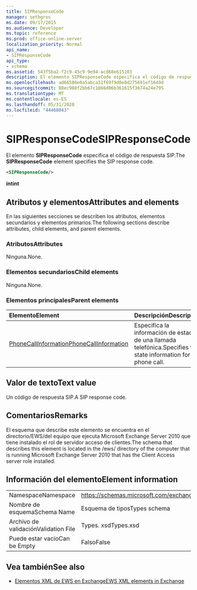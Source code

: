 ```yaml
---
title: SIPResponseCode
manager: sethgros
ms.date: 09/17/2015
ms.audience: Developer
ms.topic: reference
ms.prod: office-online-server
localization_priority: Normal
api_name:
- SIPResponseCode
api_type:
- schema
ms.assetid: 543f5ba2-f2c9-45c9-9e94-acd68e615103
description: El elemento SIPResponseCode especifica el código de respuesta SIP.
ms.openlocfilehash: ad66586e0a5abca31f69f9d0e8d275691ef1649d
ms.sourcegitcommit: 88ec988f2bb67c1866d06b361615f3674a24e795
ms.translationtype: MT
ms.contentlocale: es-ES
ms.lasthandoff: 05/31/2020
ms.locfileid: "44468043"
---
```

# <a name="sipresponsecode"></a><span data-ttu-id="eb1ae-103">SIPResponseCode</span><span class="sxs-lookup"><span data-stu-id="eb1ae-103">SIPResponseCode</span></span>

<span data-ttu-id="eb1ae-104">El elemento **SIPResponseCode** especifica el código de respuesta SIP.</span><span class="sxs-lookup"><span data-stu-id="eb1ae-104">The **SIPResponseCode** element specifies the SIP response code.</span></span> 
  
```xml
<SIPResponseCode/>
```

 <span data-ttu-id="eb1ae-105">**int**</span><span class="sxs-lookup"><span data-stu-id="eb1ae-105">**int**</span></span>
## <a name="attributes-and-elements"></a><span data-ttu-id="eb1ae-106">Atributos y elementos</span><span class="sxs-lookup"><span data-stu-id="eb1ae-106">Attributes and elements</span></span>

<span data-ttu-id="eb1ae-107">En las siguientes secciones se describen los atributos, elementos secundarios y elementos primarios.</span><span class="sxs-lookup"><span data-stu-id="eb1ae-107">The following sections describe attributes, child elements, and parent elements.</span></span>
  
### <a name="attributes"></a><span data-ttu-id="eb1ae-108">Atributos</span><span class="sxs-lookup"><span data-stu-id="eb1ae-108">Attributes</span></span>

<span data-ttu-id="eb1ae-109">Ninguna.</span><span class="sxs-lookup"><span data-stu-id="eb1ae-109">None.</span></span>
  
### <a name="child-elements"></a><span data-ttu-id="eb1ae-110">Elementos secundarios</span><span class="sxs-lookup"><span data-stu-id="eb1ae-110">Child elements</span></span>

<span data-ttu-id="eb1ae-111">Ninguna.</span><span class="sxs-lookup"><span data-stu-id="eb1ae-111">None.</span></span>
  
### <a name="parent-elements"></a><span data-ttu-id="eb1ae-112">Elementos principales</span><span class="sxs-lookup"><span data-stu-id="eb1ae-112">Parent elements</span></span>

|<span data-ttu-id="eb1ae-113">**Elemento**</span><span class="sxs-lookup"><span data-stu-id="eb1ae-113">**Element**</span></span>|<span data-ttu-id="eb1ae-114">**Descripción**</span><span class="sxs-lookup"><span data-stu-id="eb1ae-114">**Description**</span></span>|
|:-----|:-----|
|[<span data-ttu-id="eb1ae-115">PhoneCallInformation</span><span class="sxs-lookup"><span data-stu-id="eb1ae-115">PhoneCallInformation</span></span>](phonecallinformation.md) <br/> |<span data-ttu-id="eb1ae-116">Especifica la información de estado de una llamada telefónica.</span><span class="sxs-lookup"><span data-stu-id="eb1ae-116">Specifies the state information for a phone call.</span></span>  <br/> |
   
## <a name="text-value"></a><span data-ttu-id="eb1ae-117">Valor de texto</span><span class="sxs-lookup"><span data-stu-id="eb1ae-117">Text value</span></span>

<span data-ttu-id="eb1ae-118">Un código de respuesta SIP.</span><span class="sxs-lookup"><span data-stu-id="eb1ae-118">A SIP response code.</span></span>
  
## <a name="remarks"></a><span data-ttu-id="eb1ae-119">Comentarios</span><span class="sxs-lookup"><span data-stu-id="eb1ae-119">Remarks</span></span>

<span data-ttu-id="eb1ae-120">El esquema que describe este elemento se encuentra en el directorio/EWS/del equipo que ejecuta Microsoft Exchange Server 2010 que tiene instalado el rol de servidor acceso de clientes.</span><span class="sxs-lookup"><span data-stu-id="eb1ae-120">The schema that describes this element is located in the /ews/ directory of the computer that is running Microsoft Exchange Server 2010 that has the Client Access server role installed.</span></span>
  
## <a name="element-information"></a><span data-ttu-id="eb1ae-121">Información del elemento</span><span class="sxs-lookup"><span data-stu-id="eb1ae-121">Element information</span></span>

|||
|:-----|:-----|
|<span data-ttu-id="eb1ae-122">Namespace</span><span class="sxs-lookup"><span data-stu-id="eb1ae-122">Namespace</span></span>  <br/> |https://schemas.microsoft.com/exchange/services/2006/types  <br/> |
|<span data-ttu-id="eb1ae-123">Nombre de esquema</span><span class="sxs-lookup"><span data-stu-id="eb1ae-123">Schema Name</span></span>  <br/> |<span data-ttu-id="eb1ae-124">Esquema de tipos</span><span class="sxs-lookup"><span data-stu-id="eb1ae-124">Types schema</span></span>  <br/> |
|<span data-ttu-id="eb1ae-125">Archivo de validación</span><span class="sxs-lookup"><span data-stu-id="eb1ae-125">Validation File</span></span>  <br/> |<span data-ttu-id="eb1ae-126">Types. xsd</span><span class="sxs-lookup"><span data-stu-id="eb1ae-126">Types.xsd</span></span>  <br/> |
|<span data-ttu-id="eb1ae-127">Puede estar vacío</span><span class="sxs-lookup"><span data-stu-id="eb1ae-127">Can be Empty</span></span>  <br/> |<span data-ttu-id="eb1ae-128">Falso</span><span class="sxs-lookup"><span data-stu-id="eb1ae-128">False</span></span>  <br/> |
   
## <a name="see-also"></a><span data-ttu-id="eb1ae-129">Vea también</span><span class="sxs-lookup"><span data-stu-id="eb1ae-129">See also</span></span>



- [<span data-ttu-id="eb1ae-130">Elementos XML de EWS en Exchange</span><span class="sxs-lookup"><span data-stu-id="eb1ae-130">EWS XML elements in Exchange</span></span>](ews-xml-elements-in-exchange.md)


